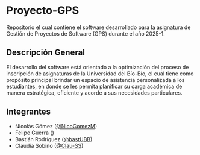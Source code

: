 # Proyecto-GPS

Repositorio el cual contiene el software desarrollado para la asignatura de Gestión de Proyectos de Software (GPS) durante el año 2025-1.


## Descripción General

El desarrollo del software está orientado a la optimización del proceso de inscripción de asignaturas de la Universidad del Bío-Bío, el
cual tiene como propósito principal brindar un espacio de asistencia personalizada a los estudiantes, en donde se les permita planificar
su carga académica de manera estratégica, eficiente y acorde a sus necesidades particulares. 

## Integrantes

- Nicolás Gómez ([@NicoGomezM](https://github.com/NicoGomezM))
- Felipe Guerra ()
- Bastián Rodríguez ([@bastUBB](https://github.com/bastUBB))
- Claudia Sobino ([@Clau-SS](https://github.com/Clau-SS))
